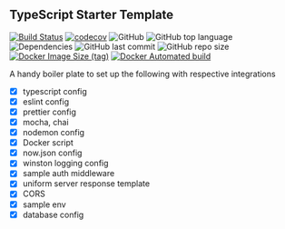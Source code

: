 ## TypeScript Starter Template

[![Build Status](https://travis-ci.com/YashKumarVerma/typescript-template.svg?branch=master)](https://img.shields.io/github/languages/top/yashkumarverma/typescript-template)
[![codecov](https://codecov.io/gh/YashKumarVerma/typescript-template/branch/master/graph/badge.svg)](https://img.shields.io/github/languages/top/yashkumarverma/typescript-template)
![GitHub](https://img.shields.io/github/license/yashkumarverma/typescript-template)
![GitHub top language](https://img.shields.io/github/languages/top/yashkumarverma/typescript-template)
![Dependencies](https://img.shields.io/david/yashkumarverma/typescript-template)
![GitHub last commit](https://img.shields.io/github/last-commit/yashkumarverma/typescript-template)
![GitHub repo size](https://img.shields.io/github/repo-size/yashkumarverma/typescript-template)
[![Docker Image Size (tag)](https://img.shields.io/docker/image-size/yashkumarverma/typescript-template/latest)](https://img.shields.io/github/languages/top/yashkumarverma/typescript-template)
[![Docker Automated build](https://img.shields.io/docker/automated/yashkumarverma/typescript-template)](https://img.shields.io/github/languages/top/yashkumarverma/typescript-template)

A handy boiler plate to set up the following with respective integrations

- [x] typescript config
- [x] eslint config
- [x] prettier config
- [x] mocha, chai
- [x] nodemon config
- [x] Docker script
- [x] now.json config
- [x] winston logging config
- [x] sample auth middleware
- [x] uniform server response template
- [x] CORS
- [x] sample env
- [x] database config

